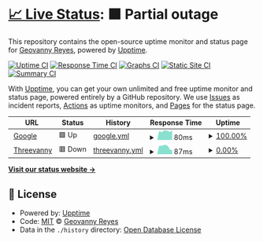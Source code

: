 # [📈 Live Status](https://threevanny.github.io/monitor): <!--live status--> **🟧 Partial outage**

This repository contains the open-source uptime monitor and status page for [Geovanny Reyes](https://www.threevanny.com), powered by [Upptime](https://github.com/upptime/upptime).

[![Uptime CI](https://github.com/threevanny/monitor/workflows/Uptime%20CI/badge.svg)](https://github.com/threevanny/monitor/actions?query=workflow%3A%22Uptime+CI%22)
[![Response Time CI](https://github.com/threevanny/monitor/workflows/Response%20Time%20CI/badge.svg)](https://github.com/threevanny/monitor/actions?query=workflow%3A%22Response+Time+CI%22)
[![Graphs CI](https://github.com/threevanny/monitor/workflows/Graphs%20CI/badge.svg)](https://github.com/threevanny/monitor/actions?query=workflow%3A%22Graphs+CI%22)
[![Static Site CI](https://github.com/threevanny/monitor/workflows/Static%20Site%20CI/badge.svg)](https://github.com/threevanny/monitor/actions?query=workflow%3A%22Static+Site+CI%22)
[![Summary CI](https://github.com/threevanny/monitor/workflows/Summary%20CI/badge.svg)](https://github.com/threevanny/monitor/actions?query=workflow%3A%22Summary+CI%22)

With [Upptime](https://upptime.js.org), you can get your own unlimited and free uptime monitor and status page, powered entirely by a GitHub repository. We use [Issues](https://github.com/threevanny/monitor/issues) as incident reports, [Actions](https://github.com/threevanny/monitor/actions) as uptime monitors, and [Pages](https://threevanny.github.io/monitor) for the status page.

<!--start: status pages-->
<!-- This summary is generated by Upptime (https://github.com/upptime/upptime) -->
<!-- Do not edit this manually, your changes will be overwritten -->
<!-- prettier-ignore -->
| URL | Status | History | Response Time | Uptime |
| --- | ------ | ------- | ------------- | ------ |
| <img alt="" src="https://favicons.githubusercontent.com/www.google.com" height="13"> [Google](https://www.google.com) | 🟩 Up | [google.yml](https://github.com/threevanny/monitor/commits/HEAD/history/google.yml) | <details><summary><img alt="Response time graph" src="./graphs/google/response-time-week.png" height="20"> 80ms</summary><br><a href="https://threevanny.github.io/monitor/history/google"><img alt="Response time 83" src="https://img.shields.io/endpoint?url=https%3A%2F%2Fraw.githubusercontent.com%2Fthreevanny%2Fmonitor%2FHEAD%2Fapi%2Fgoogle%2Fresponse-time.json"></a><br><a href="https://threevanny.github.io/monitor/history/google"><img alt="24-hour response time 75" src="https://img.shields.io/endpoint?url=https%3A%2F%2Fraw.githubusercontent.com%2Fthreevanny%2Fmonitor%2FHEAD%2Fapi%2Fgoogle%2Fresponse-time-day.json"></a><br><a href="https://threevanny.github.io/monitor/history/google"><img alt="7-day response time 80" src="https://img.shields.io/endpoint?url=https%3A%2F%2Fraw.githubusercontent.com%2Fthreevanny%2Fmonitor%2FHEAD%2Fapi%2Fgoogle%2Fresponse-time-week.json"></a><br><a href="https://threevanny.github.io/monitor/history/google"><img alt="30-day response time 84" src="https://img.shields.io/endpoint?url=https%3A%2F%2Fraw.githubusercontent.com%2Fthreevanny%2Fmonitor%2FHEAD%2Fapi%2Fgoogle%2Fresponse-time-month.json"></a><br><a href="https://threevanny.github.io/monitor/history/google"><img alt="1-year response time 83" src="https://img.shields.io/endpoint?url=https%3A%2F%2Fraw.githubusercontent.com%2Fthreevanny%2Fmonitor%2FHEAD%2Fapi%2Fgoogle%2Fresponse-time-year.json"></a></details> | <details><summary><a href="https://threevanny.github.io/monitor/history/google">100.00%</a></summary><a href="https://threevanny.github.io/monitor/history/google"><img alt="All-time uptime 100.00%" src="https://img.shields.io/endpoint?url=https%3A%2F%2Fraw.githubusercontent.com%2Fthreevanny%2Fmonitor%2FHEAD%2Fapi%2Fgoogle%2Fuptime.json"></a><br><a href="https://threevanny.github.io/monitor/history/google"><img alt="24-hour uptime 100.00%" src="https://img.shields.io/endpoint?url=https%3A%2F%2Fraw.githubusercontent.com%2Fthreevanny%2Fmonitor%2FHEAD%2Fapi%2Fgoogle%2Fuptime-day.json"></a><br><a href="https://threevanny.github.io/monitor/history/google"><img alt="7-day uptime 100.00%" src="https://img.shields.io/endpoint?url=https%3A%2F%2Fraw.githubusercontent.com%2Fthreevanny%2Fmonitor%2FHEAD%2Fapi%2Fgoogle%2Fuptime-week.json"></a><br><a href="https://threevanny.github.io/monitor/history/google"><img alt="30-day uptime 100.00%" src="https://img.shields.io/endpoint?url=https%3A%2F%2Fraw.githubusercontent.com%2Fthreevanny%2Fmonitor%2FHEAD%2Fapi%2Fgoogle%2Fuptime-month.json"></a><br><a href="https://threevanny.github.io/monitor/history/google"><img alt="1-year uptime 100.00%" src="https://img.shields.io/endpoint?url=https%3A%2F%2Fraw.githubusercontent.com%2Fthreevanny%2Fmonitor%2FHEAD%2Fapi%2Fgoogle%2Fuptime-year.json"></a></details>
| <img alt="" src="https://favicons.githubusercontent.com/www.threevanny.com" height="13"> [Threevanny](https://www.threevanny.com) | 🟥 Down | [threevanny.yml](https://github.com/threevanny/monitor/commits/HEAD/history/threevanny.yml) | <details><summary><img alt="Response time graph" src="./graphs/threevanny/response-time-week.png" height="20"> 87ms</summary><br><a href="https://threevanny.github.io/monitor/history/threevanny"><img alt="Response time 104" src="https://img.shields.io/endpoint?url=https%3A%2F%2Fraw.githubusercontent.com%2Fthreevanny%2Fmonitor%2FHEAD%2Fapi%2Fthreevanny%2Fresponse-time.json"></a><br><a href="https://threevanny.github.io/monitor/history/threevanny"><img alt="24-hour response time 94" src="https://img.shields.io/endpoint?url=https%3A%2F%2Fraw.githubusercontent.com%2Fthreevanny%2Fmonitor%2FHEAD%2Fapi%2Fthreevanny%2Fresponse-time-day.json"></a><br><a href="https://threevanny.github.io/monitor/history/threevanny"><img alt="7-day response time 87" src="https://img.shields.io/endpoint?url=https%3A%2F%2Fraw.githubusercontent.com%2Fthreevanny%2Fmonitor%2FHEAD%2Fapi%2Fthreevanny%2Fresponse-time-week.json"></a><br><a href="https://threevanny.github.io/monitor/history/threevanny"><img alt="30-day response time 105" src="https://img.shields.io/endpoint?url=https%3A%2F%2Fraw.githubusercontent.com%2Fthreevanny%2Fmonitor%2FHEAD%2Fapi%2Fthreevanny%2Fresponse-time-month.json"></a><br><a href="https://threevanny.github.io/monitor/history/threevanny"><img alt="1-year response time 104" src="https://img.shields.io/endpoint?url=https%3A%2F%2Fraw.githubusercontent.com%2Fthreevanny%2Fmonitor%2FHEAD%2Fapi%2Fthreevanny%2Fresponse-time-year.json"></a></details> | <details><summary><a href="https://threevanny.github.io/monitor/history/threevanny">0.00%</a></summary><a href="https://threevanny.github.io/monitor/history/threevanny"><img alt="All-time uptime 0.00%" src="https://img.shields.io/endpoint?url=https%3A%2F%2Fraw.githubusercontent.com%2Fthreevanny%2Fmonitor%2FHEAD%2Fapi%2Fthreevanny%2Fuptime.json"></a><br><a href="https://threevanny.github.io/monitor/history/threevanny"><img alt="24-hour uptime 0.00%" src="https://img.shields.io/endpoint?url=https%3A%2F%2Fraw.githubusercontent.com%2Fthreevanny%2Fmonitor%2FHEAD%2Fapi%2Fthreevanny%2Fuptime-day.json"></a><br><a href="https://threevanny.github.io/monitor/history/threevanny"><img alt="7-day uptime 0.00%" src="https://img.shields.io/endpoint?url=https%3A%2F%2Fraw.githubusercontent.com%2Fthreevanny%2Fmonitor%2FHEAD%2Fapi%2Fthreevanny%2Fuptime-week.json"></a><br><a href="https://threevanny.github.io/monitor/history/threevanny"><img alt="30-day uptime 0.00%" src="https://img.shields.io/endpoint?url=https%3A%2F%2Fraw.githubusercontent.com%2Fthreevanny%2Fmonitor%2FHEAD%2Fapi%2Fthreevanny%2Fuptime-month.json"></a><br><a href="https://threevanny.github.io/monitor/history/threevanny"><img alt="1-year uptime 0.00%" src="https://img.shields.io/endpoint?url=https%3A%2F%2Fraw.githubusercontent.com%2Fthreevanny%2Fmonitor%2FHEAD%2Fapi%2Fthreevanny%2Fuptime-year.json"></a></details>

<!--end: status pages-->

[**Visit our status website →**](https://threevanny.github.io/monitor)

## 📄 License

- Powered by: [Upptime](https://github.com/upptime/upptime)
- Code: [MIT](./LICENSE) © [Geovanny Reyes](https://www.threevanny.com)
- Data in the `./history` directory: [Open Database License](https://opendatacommons.org/licenses/odbl/1-0/)

